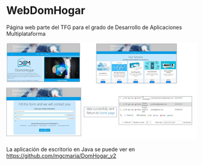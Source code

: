 # WebDomHogar
Página web parte del TFG para el grado de Desarrollo de Aplicaciones Multiplataforma


![captura](https://raw.githubusercontent.com/crikan/WebDomHogar/master/WebDomoHogar.JPG)


La aplicación de escritorio en Java se puede ver en https://github.com/mgcmaria/DomHogar_v2
